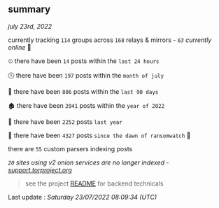
## summary
_july 23rd, 2022_

currently tracking `114` groups across `168` relays & mirrors - _`63` currently online_ 📡

⏲ there have been `14` posts within the `last 24 hours`

🕓 there have been `197` posts within the `month of july`

📅 there have been `806` posts within the `last 90 days`

🏚 there have been `2041` posts within the `year of 2022`

🚀 there have been `2252` posts `last year`

🦕 there have been `4327` posts `since the dawn of ransomwatch` 🐣

there are `55` custom parsers indexing posts

_`20` sites using v2 onion services are no longer indexed - [support.torproject.org](https://support.torproject.org/onionservices/v2-deprecation/)_

> see the project [README](https://github.com/jmousqueton/ransomwatch#readme) for backend technicals



Last update : _Saturday 23/07/2022 08:09:34 (UTC)_

